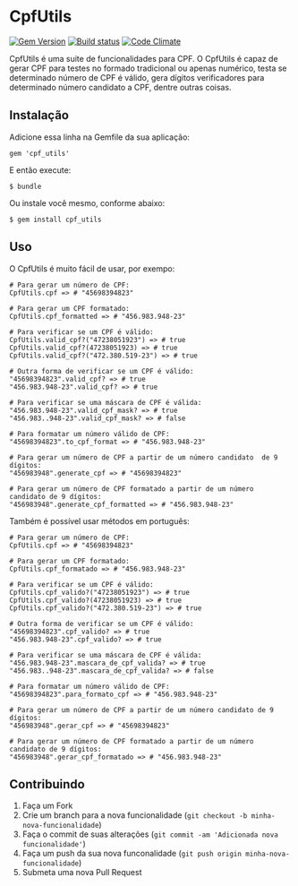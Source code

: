 # CpfUtils
[![Gem Version](https://badge.fury.io/rb/cpf_utils.png)](http://badge.fury.io/rb/cpf_utils)
[![Build status](https://secure.travis-ci.org/jacksonpires/cpf_utils.png)](https://secure.travis-ci.org/jacksonpires/cpf_utils)
[![Code Climate](https://codeclimate.com/github/jacksonpires/cpf_utils.png)](https://codeclimate.com/github/jacksonpires/cpf_utils)

CpfUtils é uma suite de funcionalidades para CPF.
O CpfUtils é capaz de gerar CPF para testes no formado tradicional ou apenas numérico, testa se determinado número de CPF é válido, gera dígitos verificadores para determinado número candidato a CPF, dentre outras coisas.

## Instalação

Adicione essa linha na Gemfile da sua aplicação:

    gem 'cpf_utils'

E então execute:

    $ bundle

Ou instale você mesmo, conforme abaixo:

    $ gem install cpf_utils

## Uso

O CpfUtils é muito fácil de usar, por exempo:

    # Para gerar um número de CPF:
    CpfUtils.cpf => # "45698394823"

    # Para gerar um CPF formatado:
    CpfUtils.cpf_formatted => # "456.983.948-23"

    # Para verificar se um CPF é válido:
    CpfUtils.valid_cpf?("47238051923") => # true
    CpfUtils.valid_cpf?(47238051923) => # true
    CpfUtils.valid_cpf?("472.380.519-23") => # true

    # Outra forma de verificar se um CPF é válido:
    "45698394823".valid_cpf? => # true
    "456.983.948-23".valid_cpf? => # true

    # Para verificar se uma máscara de CPF é válida:
    "456.983.948-23".valid_cpf_mask? => # true
    "456.983..948-23".valid_cpf_mask? => # false

    # Para formatar um número válido de CPF:
    "45698394823".to_cpf_format => # "456.983.948-23"

    # Para gerar um número de CPF a partir de um número candidato  de 9 dígitos:
    "456983948".generate_cpf => # "45698394823"

    # Para gerar um número de CPF formatado a partir de um número candidato de 9 dígitos:
    "456983948".generate_cpf_formatted => # "456.983.948-23"

Também é possível usar métodos em português:

    # Para gerar um número de CPF:
    CpfUtils.cpf => # "45698394823"

    # Para gerar um CPF formatado:
    CpfUtils.cpf_formatado => # "456.983.948-23"

    # Para verificar se um CPF é válido:
    CpfUtils.cpf_valido?("47238051923") => # true
    CpfUtils.cpf_valido?(47238051923) => # true
    CpfUtils.cpf_valido?("472.380.519-23") => # true

    # Outra forma de verificar se um CPF é válido:
    "45698394823".cpf_valido? => # true
    "456.983.948-23".cpf_valido? => # true

    # Para verificar se uma máscara de CPF é válida:
    "456.983.948-23".mascara_de_cpf_valida? => # true
    "456.983..948-23".mascara_de_cpf_valida? => # false

    # Para formatar um número válido de CPF:
    "45698394823".para_formato_cpf => # "456.983.948-23"

    # Para gerar um número de CPF a partir de um número candidato de 9 dígitos:
    "456983948".gerar_cpf => # "45698394823"

    # Para gerar um número de CPF formatado a partir de um número candidato de 9 dígitos:
    "456983948".gerar_cpf_formatado => # "456.983.948-23"

## Contribuindo

1. Faça um Fork
2. Crie um branch para a nova funcionalidade (`git checkout -b minha-nova-funcionalidade`)
3. Faça o commit de suas alterações  (`git commit -am 'Adicionada nova funcionalidade'`)
4. Faça um push da sua nova funconalidade (`git push origin minha-nova-funcionalidade`)
5. Submeta uma nova Pull Request
